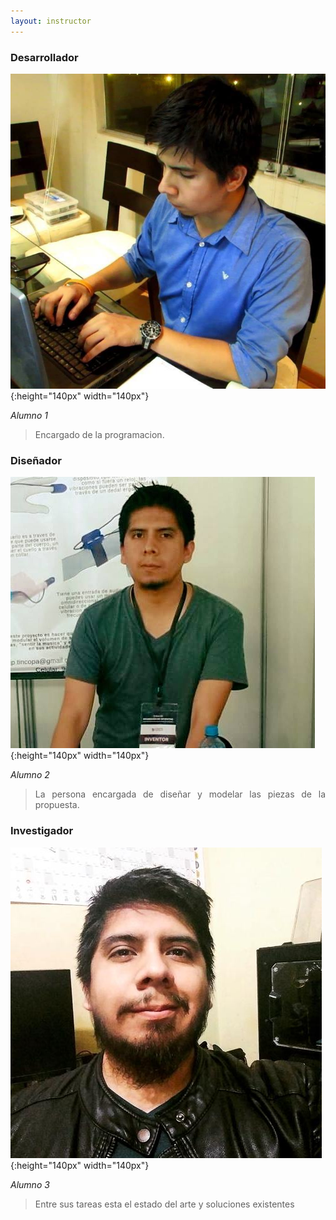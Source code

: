 ```yaml
---
layout: instructor
---
```

### Desarrollador
![Alt text](/miembros/desarrollador.jpg){:height="140px" width="140px"}

*Alumno 1*
><div style="text-align: justify"> Encargado de la programacion.</div>

### Diseñador
![Alt text](/miembros/disenador.jpg){:height="140px" width="140px"}

*Alumno 2*
><div style="text-align: justify"> La persona encargada de diseñar y modelar las piezas de la propuesta.</div>

### Investigador
![Alt text](/miembros/investigador.jpg){:height="140px" width="140px"}

*Alumno 3*
><div style="text-align: justify">Entre sus tareas esta el estado del arte y soluciones existentes</div>
